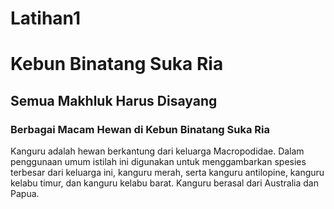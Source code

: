 # Latihan1
<!DOCTYPE html>
<html lang="en">
<head>
    <meta charset="UTF-8">
    <meta name="viewport" content="width=device-width, initial-scale=1.0">
    <title>Tugas 1 HTML Dasar</title>
</head>
<body>
    <h1>Kebun Binatang Suka Ria</h1>
    <h2>Semua Makhluk Harus Disayang</h2>
    <h3>Berbagai Macam Hewan di Kebun Binatang Suka Ria</h3>
    
<p>
    Kanguru adalah hewan berkantung dari keluarga Macropodidae. Dalam penggunaan umum istilah ini digunakan untuk menggambarkan spesies terbesar dari keluarga ini, kanguru merah, serta kanguru antilopine, kanguru kelabu timur, dan kanguru kelabu barat. Kanguru berasal dari Australia dan Papua.
</p>
</body>
</html>
